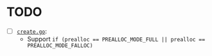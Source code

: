 TODO
====

-	[ ] [`create.go`](./create.go):
	-	Support `if (prealloc == PREALLOC_MODE_FULL || prealloc == PREALLOC_MODE_FALLOC)`
